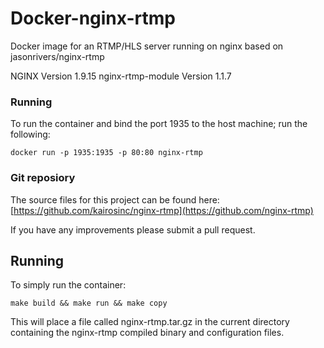 # Docker-nginx-rtmp
Docker image for an RTMP/HLS server running on nginx based on jasonrivers/nginx-rtmp

NGINX Version 1.9.15
nginx-rtmp-module Version 1.1.7

### Running

To run the container and bind the port 1935 to the host machine; run the following:

```
docker run -p 1935:1935 -p 80:80 nginx-rtmp
```

### Git reposiory
The source files for this project can be found here: [https://github.com/kairosinc/nginx-rtmp](https://github.com/nginx-rtmp)

If you have any improvements please submit a pull request.

## Running
To simply run the container:

```
make build && make run && make copy
```

This will place a file called nginx-rtmp.tar.gz in the current directory containing the nginx-rtmp compiled binary and configuration files.

